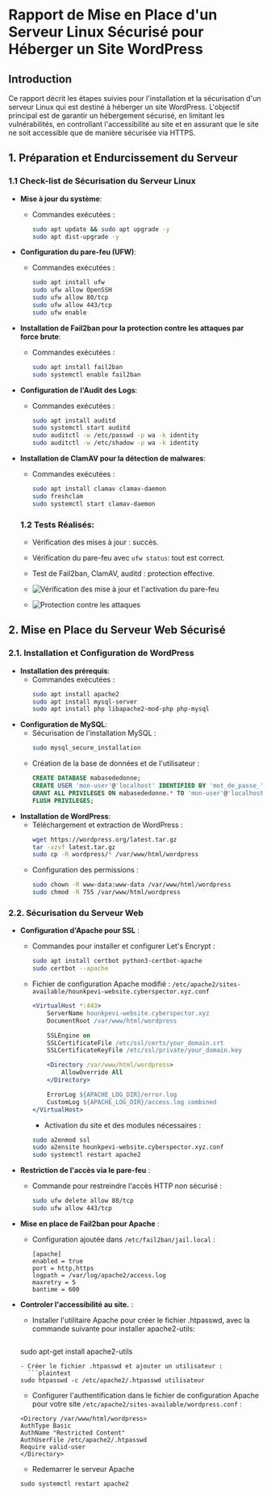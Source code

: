
# Rapport de Mise en Place d'un Serveur Linux Sécurisé pour Héberger un Site WordPress

## Introduction
Ce rapport décrit les étapes suivies pour l'installation et la sécurisation d'un serveur Linux  qui est destiné à héberger un site WordPress. L'objectif principal est de garantir un hébergement sécurisé, en limitant les vulnérabilités, en controllant l'accessibilité au site et en assurant que le site ne soit accessible que de manière sécurisée via HTTPS.

## 1. Préparation et Endurcissement du Serveur

### 1.1 Check-list de Sécurisation du Serveur Linux
- **Mise à jour du système**:
  - Commandes exécutées :
    ```bash
    sudo apt update && sudo apt upgrade -y
    sudo apt dist-upgrade -y
    ```

- **Configuration du pare-feu (UFW)**:
  - Commandes exécutées :
    ```bash
    sudo apt install ufw
    sudo ufw allow OpenSSH
    sudo ufw allow 80/tcp
    sudo ufw allow 443/tcp
    sudo ufw enable
    ```

- **Installation de Fail2ban pour la protection contre les attaques par force brute**:
  - Commandes exécutées :
    ```bash
    sudo apt install fail2ban
    sudo systemctl enable fail2ban
    ```
- **Configuration de l'Audit des Logs**:
   - Commandes exécutées :
     ```bash
     sudo apt install auditd
     sudo systemctl start auditd
     sudo auditctl -w /etc/passwd -p wa -k identity
     sudo auditctl -w /etc/shadow -p wa -k identity
     ```

- **Installation de ClamAV pour la détection de malwares**:
  - Commandes exécutées :
    ```bash
    sudo apt install clamav clamav-daemon
    sudo freshclam
    sudo systemctl start clamav-daemon
    ```
   ### 1.2 **Tests Réalisés**:
  - Vérification des mises à jour : succès.
  - Vérification du pare-feu avec `ufw status`: tout est correct.
  - Test de Fail2ban, ClamAV, auditd : protection effective.
 
  - ![Vérification des mise à jour et l'activation du pare-feu](images/updfiwe.png)
  - ![Protection contre les attaques](images/securiteeeeee.png)



## 2. Mise en Place du Serveur Web Sécurisé

### 2.1. Installation et Configuration de WordPress

- **Installation des prérequis**:
  - Commandes exécutées :
    ```bash
    sudo apt install apache2
    sudo apt install mysql-server
    sudo apt install php libapache2-mod-php php-mysql
    ```
- **Configuration de MySQL**:
  - Sécurisation de l'installation MySQL :
    ```bash
    sudo mysql_secure_installation
    ```
  - Création de la base de données et de l'utilisateur :
    ```sql
    CREATE DATABASE mabasededonne;
    CREATE USER 'mon-user'@'localhost' IDENTIFIED BY 'mot_de_passe_';
    GRANT ALL PRIVILEGES ON mabasededonne.* TO 'mon-user'@'localhost';
    FLUSH PRIVILEGES;
    ```
- **Installation de WordPress**:
  - Téléchargement et extraction de WordPress :
    ```bash
    wget https://wordpress.org/latest.tar.gz
    tar -xzvf latest.tar.gz
    sudo cp -R wordpress/* /var/www/html/wordpress
    ```
  - Configuration des permissions :
    ```bash
    sudo chown -R www-data:www-data /var/www/html/wordpress
    sudo chmod -R 755 /var/www/html/wordpress
    ```

### 2.2. Sécurisation du Serveur Web

- **Configuration d'Apache pour SSL** :
  - Commandes pour installer et configurer Let's Encrypt :
    ```bash
    sudo apt install certbot python3-certbot-apache
    sudo certbot --apache
    ```
  - Fichier de configuration Apache modifié : `/etc/apache2/sites-available/hounkpevi-website.cyberspector.xyz.conf`
    ```apache
    <VirtualHost *:443>
        ServerName hounkpevi-website.cyberspector.xyz
        DocumentRoot /var/www/html/wordpress

        SSLEngine on
        SSLCertificateFile /etc/ssl/certs/your_domain.crt
        SSLCertificateKeyFile /etc/ssl/private/your_domain.key

        <Directory /var/www/html/wordpress>
            AllowOverride All
        </Directory>

        ErrorLog ${APACHE_LOG_DIR}/error.log
        CustomLog ${APACHE_LOG_DIR}/access.log combined
    </VirtualHost>
    ```

    - Activation du site et des modules nécessaires :
     ```bash
     sudo a2enmod ssl
     sudo a2ensite hounkpevi-website.cyberspector.xyz.conf
     sudo systemctl restart apache2
     ```

- **Restriction de l'accès via le pare-feu** :
  - Commande pour restreindre l'accès HTTP non sécurisé :
    ```bash
    sudo ufw delete allow 80/tcp
    sudo ufw allow 443/tcp
    ```
- **Mise en place de Fail2ban pour Apache** :
  - Configuration ajoutée dans `/etc/fail2ban/jail.local` :
    ```plaintext
    [apache]
    enabled = true
    port = http,https
    logpath = /var/log/apache2/access.log
    maxretry = 5
    bantime = 600
    ```
 - **Controler l'accessibilité au site.** :
    - Installer l'utilitaire Apache pour créer le fichier .htpasswd, avec la commande suivante pour installer apache2-utils:
      ```plaintext
    sudo apt-get install apache2-utils
    ```
    - Créer le fichier .htpasswd et ajouter un utilisateur :
      ```plaintext
    sudo htpasswd -c /etc/apache2/.htpasswd utilisateur
    ```
        
    - Configurer l'authentification dans le fichier de configuration Apache pour votre site `/etc/apache2/sites-available/wordpress.conf` :
    ```plaintext
    <Directory /var/www/html/wordpress>
    AuthType Basic
    AuthName "Restricted Content"
    AuthUserFile /etc/apache2/.htpasswd
    Require valid-user
    </Directory>
    ```
    - Redemarrer le serveur Apache
    ```plaintext
    sudo systemctl restart apache2
    ```
